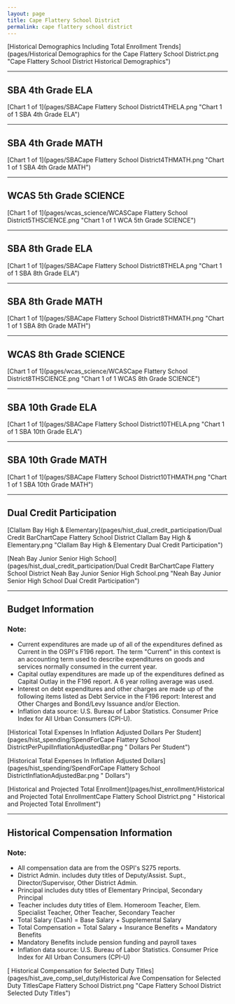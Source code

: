 ```yaml
---
layout: page
title: Cape Flattery School District
permalink: cape flattery school district
---
```



[Historical Demographics Including Total Enrollment Trends](pages/Historical Demographics for the Cape Flattery School District.png "Cape Flattery School District Historical Demographics")

___

## SBA 4th Grade ELA

[Chart 1 of 1](pages/SBACape Flattery School District4THELA.png "Chart 1 of 1 SBA 4th Grade ELA")


___

## SBA 4th Grade MATH

[Chart 1 of 1](pages/SBACape Flattery School District4THMATH.png "Chart 1 of 1 SBA 4th Grade MATH")


___

## WCAS 5th Grade SCIENCE

[Chart 1 of 1](pages/wcas_science/WCASCape Flattery School District5THSCIENCE.png "Chart 1 of 1 WCA 5th Grade SCIENCE")


___

## SBA 8th Grade ELA

[Chart 1 of 1](pages/SBACape Flattery School District8THELA.png "Chart 1 of 1 SBA 8th Grade ELA")


___

## SBA 8th Grade MATH

[Chart 1 of 1](pages/SBACape Flattery School District8THMATH.png "Chart 1 of 1 SBA 8th Grade MATH")


___

## WCAS 8th Grade SCIENCE

[Chart 1 of 1](pages/wcas_science/WCASCape Flattery School District8THSCIENCE.png "Chart 1 of 1 WCAS 8th Grade SCIENCE")


___

## SBA 10th Grade ELA

[Chart 1 of 1](pages/SBACape Flattery School District10THELA.png "Chart 1 of 1 SBA 10th Grade ELA")


___

## SBA 10th Grade MATH

[Chart 1 of 1](pages/SBACape Flattery School District10THMATH.png "Chart 1 of 1 SBA 10th Grade MATH")


___

## Dual Credit Participation

[Clallam Bay High & Elementary](pages/hist_dual_credit_participation/Dual Credit BarChartCape Flattery School District Clallam Bay High & Elementary.png "Clallam Bay High & Elementary Dual Credit Participation")

[Neah Bay Junior  Senior High School](pages/hist_dual_credit_participation/Dual Credit BarChartCape Flattery School District Neah Bay Junior  Senior High School.png "Neah Bay Junior  Senior High School Dual Credit Participation")


___

## Budget Information
### Note:
- Current expenditures are made up of all of the expenditures defined as Current in the OSPI's F196 report. The term "Current" in this context is an accounting term used to describe expenditures on goods and services normally consumed in the current year.
- Capital outlay expenditures are made up of the expenditures defined as Capital Outlay in the F196 report. A 6 year rolling average was used.
- Interest on debt expenditures and other charges are made up of the following items listed as Debt Service in the F196 report: Interest and Other Charges and Bond/Levy Issuance and/or Election.
- Inflation data source: U.S. Bureau of Labor Statistics. Consumer Price Index for All Urban Consumers (CPI-U).

[Historical Total Expenses In Inflation Adjusted Dollars Per Student](pages/hist_spending/SpendForCape Flattery School DistrictPerPupilInflationAdjustedBar.png " Dollars Per Student")

[Historical Total Expenses In Inflation Adjusted Dollars](pages/hist_spending/SpendForCape Flattery School DistrictInflationAdjustedBar.png " Dollars")

[Historical and Projected Total Enrollment](pages/hist_enrollment/Historical and Projected Total EnrollmentCape Flattery School District.png " Historical and Projected Total Enrollment")


___

## Historical Compensation Information
### Note:
- All compensation data are from the OSPI's S275 reports.
- District Admin. includes duty titles of Deputy/Assist. Supt., Director/Supervisor, Other District Admin.
- Principal includes duty titles of Elementary Principal, Secondary Principal
- Teacher includes duty titles of Elem. Homeroom Teacher, Elem. Specialist Teacher, Other Teacher, Secondary Teacher
- Total Salary (Cash) = Base Salary + Supplemental Salary
- Total Compensation = Total Salary + Insurance Benefits + Mandatory Benefits
- Mandatory Benefits include pension funding and payroll taxes
- Inflation data source: U.S. Bureau of Labor Statistics. Consumer Price Index for All Urban Consumers (CPI-U)

[ Historical Compensation for Selected Duty Titles](pages/hist_ave_comp_sel_duty/Historical Ave Compensation for Selected Duty TitlesCape Flattery School District.png "Cape Flattery School District Selected Duty Titles")


